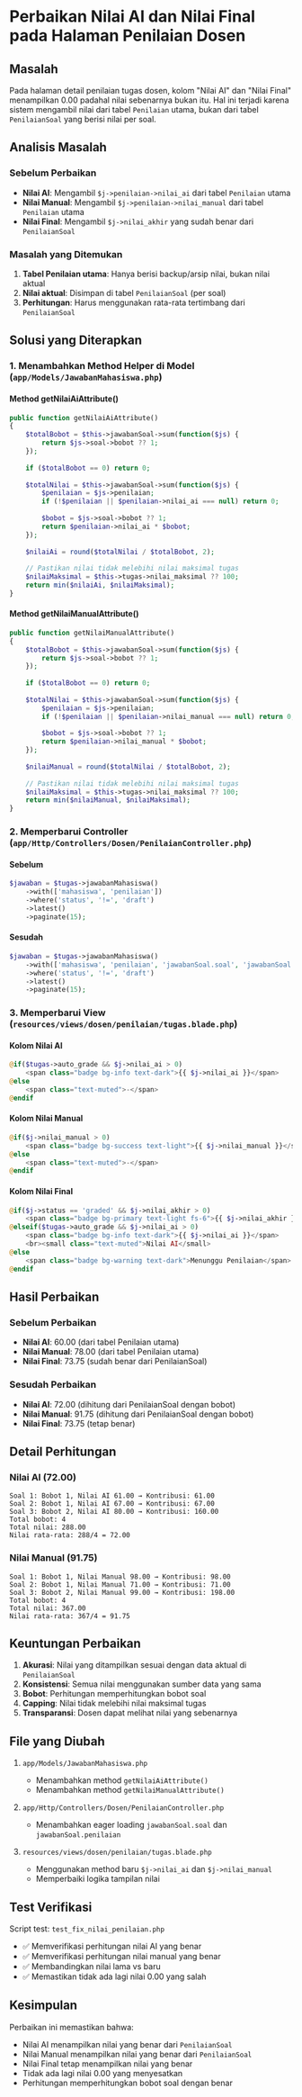 # Perbaikan Nilai AI dan Nilai Final pada Halaman Penilaian Dosen

## Masalah
Pada halaman detail penilaian tugas dosen, kolom "Nilai AI" dan "Nilai Final" menampilkan 0.00 padahal nilai sebenarnya bukan itu. Hal ini terjadi karena sistem mengambil nilai dari tabel `Penilaian` utama, bukan dari tabel `PenilaianSoal` yang berisi nilai per soal.

## Analisis Masalah

### Sebelum Perbaikan
- **Nilai AI**: Mengambil `$j->penilaian->nilai_ai` dari tabel `Penilaian` utama
- **Nilai Manual**: Mengambil `$j->penilaian->nilai_manual` dari tabel `Penilaian` utama  
- **Nilai Final**: Mengambil `$j->nilai_akhir` yang sudah benar dari `PenilaianSoal`

### Masalah yang Ditemukan
1. **Tabel Penilaian utama**: Hanya berisi backup/arsip nilai, bukan nilai aktual
2. **Nilai aktual**: Disimpan di tabel `PenilaianSoal` (per soal)
3. **Perhitungan**: Harus menggunakan rata-rata tertimbang dari `PenilaianSoal`

## Solusi yang Diterapkan

### 1. Menambahkan Method Helper di Model (`app/Models/JawabanMahasiswa.php`)

#### Method getNilaiAiAttribute()
```php
public function getNilaiAiAttribute()
{
    $totalBobot = $this->jawabanSoal->sum(function($js) { 
        return $js->soal->bobot ?? 1;
    });
    
    if ($totalBobot == 0) return 0;
    
    $totalNilai = $this->jawabanSoal->sum(function($js) {
        $penilaian = $js->penilaian;
        if (!$penilaian || $penilaian->nilai_ai === null) return 0;
        
        $bobot = $js->soal->bobot ?? 1;
        return $penilaian->nilai_ai * $bobot;
    });
    
    $nilaiAi = round($totalNilai / $totalBobot, 2);
    
    // Pastikan nilai tidak melebihi nilai maksimal tugas
    $nilaiMaksimal = $this->tugas->nilai_maksimal ?? 100;
    return min($nilaiAi, $nilaiMaksimal);
}
```

#### Method getNilaiManualAttribute()
```php
public function getNilaiManualAttribute()
{
    $totalBobot = $this->jawabanSoal->sum(function($js) { 
        return $js->soal->bobot ?? 1;
    });
    
    if ($totalBobot == 0) return 0;
    
    $totalNilai = $this->jawabanSoal->sum(function($js) {
        $penilaian = $js->penilaian;
        if (!$penilaian || $penilaian->nilai_manual === null) return 0;
        
        $bobot = $js->soal->bobot ?? 1;
        return $penilaian->nilai_manual * $bobot;
    });
    
    $nilaiManual = round($totalNilai / $totalBobot, 2);
    
    // Pastikan nilai tidak melebihi nilai maksimal tugas
    $nilaiMaksimal = $this->tugas->nilai_maksimal ?? 100;
    return min($nilaiManual, $nilaiMaksimal);
}
```

### 2. Memperbarui Controller (`app/Http/Controllers/Dosen/PenilaianController.php`)

#### Sebelum
```php
$jawaban = $tugas->jawabanMahasiswa()
    ->with(['mahasiswa', 'penilaian'])
    ->where('status', '!=', 'draft')
    ->latest()
    ->paginate(15);
```

#### Sesudah
```php
$jawaban = $tugas->jawabanMahasiswa()
    ->with(['mahasiswa', 'penilaian', 'jawabanSoal.soal', 'jawabanSoal.penilaian'])
    ->where('status', '!=', 'draft')
    ->latest()
    ->paginate(15);
```

### 3. Memperbarui View (`resources/views/dosen/penilaian/tugas.blade.php`)

#### Kolom Nilai AI
```php
@if($tugas->auto_grade && $j->nilai_ai > 0)
    <span class="badge bg-info text-dark">{{ $j->nilai_ai }}</span>
@else
    <span class="text-muted">-</span>
@endif
```

#### Kolom Nilai Manual
```php
@if($j->nilai_manual > 0)
    <span class="badge bg-success text-light">{{ $j->nilai_manual }}</span>
@else
    <span class="text-muted">-</span>
@endif
```

#### Kolom Nilai Final
```php
@if($j->status == 'graded' && $j->nilai_akhir > 0)
    <span class="badge bg-primary text-light fs-6">{{ $j->nilai_akhir }}</span>
@elseif($tugas->auto_grade && $j->nilai_ai > 0)
    <span class="badge bg-info text-dark">{{ $j->nilai_ai }}</span>
    <br><small class="text-muted">Nilai AI</small>
@else
    <span class="badge bg-warning text-dark">Menunggu Penilaian</span>
@endif
```

## Hasil Perbaikan

### Sebelum Perbaikan
- **Nilai AI**: 60.00 (dari tabel Penilaian utama)
- **Nilai Manual**: 78.00 (dari tabel Penilaian utama)
- **Nilai Final**: 73.75 (sudah benar dari PenilaianSoal)

### Sesudah Perbaikan
- **Nilai AI**: 72.00 (dihitung dari PenilaianSoal dengan bobot)
- **Nilai Manual**: 91.75 (dihitung dari PenilaianSoal dengan bobot)
- **Nilai Final**: 73.75 (tetap benar)

## Detail Perhitungan

### Nilai AI (72.00)
```
Soal 1: Bobot 1, Nilai AI 61.00 → Kontribusi: 61.00
Soal 2: Bobot 1, Nilai AI 67.00 → Kontribusi: 67.00  
Soal 3: Bobot 2, Nilai AI 80.00 → Kontribusi: 160.00
Total bobot: 4
Total nilai: 288.00
Nilai rata-rata: 288/4 = 72.00
```

### Nilai Manual (91.75)
```
Soal 1: Bobot 1, Nilai Manual 98.00 → Kontribusi: 98.00
Soal 2: Bobot 1, Nilai Manual 71.00 → Kontribusi: 71.00  
Soal 3: Bobot 2, Nilai Manual 99.00 → Kontribusi: 198.00
Total bobot: 4
Total nilai: 367.00
Nilai rata-rata: 367/4 = 91.75
```

## Keuntungan Perbaikan

1. **Akurasi**: Nilai yang ditampilkan sesuai dengan data aktual di `PenilaianSoal`
2. **Konsistensi**: Semua nilai menggunakan sumber data yang sama
3. **Bobot**: Perhitungan memperhitungkan bobot soal
4. **Capping**: Nilai tidak melebihi nilai maksimal tugas
5. **Transparansi**: Dosen dapat melihat nilai yang sebenarnya

## File yang Diubah

1. `app/Models/JawabanMahasiswa.php`
   - Menambahkan method `getNilaiAiAttribute()`
   - Menambahkan method `getNilaiManualAttribute()`

2. `app/Http/Controllers/Dosen/PenilaianController.php`
   - Menambahkan eager loading `jawabanSoal.soal` dan `jawabanSoal.penilaian`

3. `resources/views/dosen/penilaian/tugas.blade.php`
   - Menggunakan method baru `$j->nilai_ai` dan `$j->nilai_manual`
   - Memperbaiki logika tampilan nilai

## Test Verifikasi

Script test: `test_fix_nilai_penilaian.php`
- ✅ Memverifikasi perhitungan nilai AI yang benar
- ✅ Memverifikasi perhitungan nilai manual yang benar
- ✅ Membandingkan nilai lama vs baru
- ✅ Memastikan tidak ada lagi nilai 0.00 yang salah

## Kesimpulan

Perbaikan ini memastikan bahwa:
- Nilai AI menampilkan nilai yang benar dari `PenilaianSoal`
- Nilai Manual menampilkan nilai yang benar dari `PenilaianSoal`
- Nilai Final tetap menampilkan nilai yang benar
- Tidak ada lagi nilai 0.00 yang menyesatkan
- Perhitungan memperhitungkan bobot soal dengan benar 